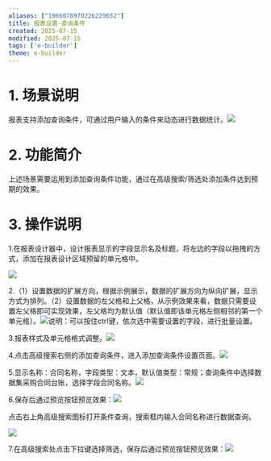 ```yaml
---
aliases: ["1966078970226229652"]
title: 报表设置-查询条件
created: 2025-07-15
modified: 2025-07-15
tags: ['e-builder']
theme: e-builder
---
```


# 1. 场景说明

报表支持添加查询条件，可通过用户输入的条件来动态进行数据统计。![](https://myhelpdoc.oss-cn-heyuan.aliyuncs.com/mdimages/ecbaf4a81b3df72219613cbf559fdf57.jpg)

#

# 2. 功能简介

上述场景需要运用到添加查询条件功能，通过在高级搜索/筛选处添加条件达到预期的效果。

#

# 3. 操作说明

1.在报表设计器中，设计报表显示的字段显示名及标题，将左边的字段以拖拽的方式，添加在报表设计区域预留的单元格中。

![](https://myhelpdoc.oss-cn-heyuan.aliyuncs.com/mdimages/1e5c06068aacede50a3a6074ec480cfd.jpg)

2.（1）设置数据的扩展方向，根据示例展示，数据的扩展方向为纵向扩展，显示方式为排列。（2）设置数据的左父格和上父格，从示例效果来看，数据只需要设置左父格即可实现效果，左父格均为默认值（默认值即该单元格左侧相邻的第一个单元格）。![](https://myhelpdoc.oss-cn-heyuan.aliyuncs.com/mdimages/e2b2bfaf66992024fb3ed9aed98b2fef.jpg)说明：可以按住ctrl键，依次选中需要设置的字段，进行批量设置。

3.报表样式及单元格格式调整。![](https://myhelpdoc.oss-cn-heyuan.aliyuncs.com/mdimages/b85ac6c74cdb472b8379a6a50e8393e7.jpg)

4.点击高级搜索右侧的添加查询条件，进入添加查询条件设置页面。![](https://myhelpdoc.oss-cn-heyuan.aliyuncs.com/mdimages/7bf09b8b8818559e976885621f03a3bc.jpg)

5.显示名称：合同名称，字段类型：文本，默认值类型：常规；查询条件中选择数据集采购合同台账，选择字段合同名称。![](https://myhelpdoc.oss-cn-heyuan.aliyuncs.com/mdimages/4007d5e4e5519d1c7a35fbee575b5889.jpg)

6.保存后通过预览按钮预览效果：![](https://myhelpdoc.oss-cn-heyuan.aliyuncs.com/mdimages/be62fcc3e16b0654853dc662c3d101b1.jpg)

点击右上角高级搜索图标打开条件查询，搜索框内输入合同名称进行数据查询。

![](https://myhelpdoc.oss-cn-heyuan.aliyuncs.com/mdimages/b9212f782739b016c9e930b5f2904986.jpg)

7.在高级搜索处点击下拉键选择筛选，保存后通过预览按钮预览效果：![](https://myhelpdoc.oss-cn-heyuan.aliyuncs.com/mdimages/c4beab78b3b76e87aa83f91816c70af8.jpg)

